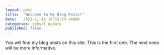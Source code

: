 ```yaml
---
layout: post
title:  "Welcome to My Blog Posts!"
date:   2021-11-16 10:53:54 +0000
categories: jekyll update
published: false
---
```


You will find my blog posts on this site. This is the first one. The next ones will be more informative.